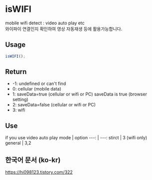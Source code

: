 # isWIFI
mobile wifi detect : video auto play etc\
와이파이 연결인지 확인하여 영상 자동재생 등에 활용가능합니다.

## Usage
```js
isWIFI();
```

## Return
- -1: undefined or can't find
- 0: cellular (mobile data)
- 1: saveData=true (cellular or wifi or PC)	saveData is true (browser setting)
- 2: saveData=false (cellular or wifi or PC)
- 3: wifi

## Use
if you use video auto play
mode | option
---: | ---:
stirct | 3 (wifi only)
general | 3,2

## 한국어 문서 (ko-kr)
https://hi098123.tistory.com/322
